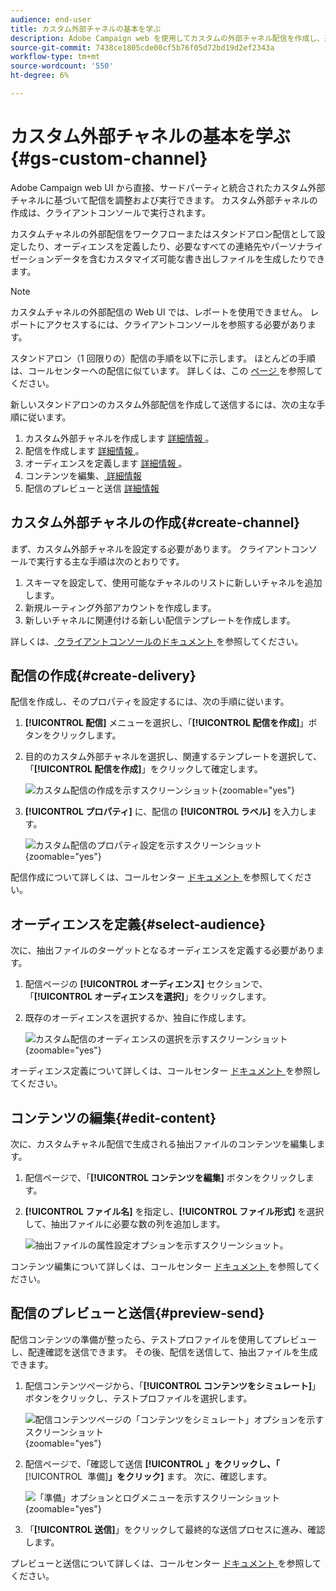 ```yaml
---
audience: end-user
title: カスタム外部チャネルの基本を学ぶ
description: Adobe Campaign web を使用してカスタムの外部チャネル配信を作成し、送信する方法について説明します
source-git-commit: 7438ce1805cde00cf5b76f05d72bd19d2ef2343a
workflow-type: tm+mt
source-wordcount: '550'
ht-degree: 6%

---
```


# カスタム外部チャネルの基本を学ぶ {#gs-custom-channel}

Adobe Campaign web UI から直接、サードパーティと統合されたカスタム外部チャネルに基づいて配信を調整および実行できます。 カスタム外部チャネルの作成は、クライアントコンソールで実行されます。

カスタムチャネルの外部配信をワークフローまたはスタンドアロン配信として設定したり、オーディエンスを定義したり、必要なすべての連絡先やパーソナライゼーションデータを含むカスタマイズ可能な書き出しファイルを生成したりできます。

>[!NOTE]
>
>カスタムチャネルの外部配信の Web UI では、レポートを使用できません。 レポートにアクセスするには、クライアントコンソールを参照する必要があります。

スタンドアロン（1 回限りの）配信の手順を以下に示します。 ほとんどの手順は、コールセンターへの配信に似ています。 詳しくは、この [ ページ ](../call-center/create-call-center.md) を参照してください。

新しいスタンドアロンのカスタム外部配信を作成して送信するには、次の主な手順に従います。

1. カスタム外部チャネルを作成します [ 詳細情報 ](#create-channel)。
1. 配信を作成します [ 詳細情報 ](#create-delivery)。
1. オーディエンスを定義します [ 詳細情報 ](#select-audience)。
1. コンテンツを編集、[ 詳細情報 ](#edit-content)
1. 配信のプレビューと送信 [ 詳細情報 ](#preview-send)

## カスタム外部チャネルの作成{#create-channel}

まず、カスタム外部チャネルを設定する必要があります。 クライアントコンソールで実行する主な手順は次のとおりです。

1. スキーマを設定して、使用可能なチャネルのリストに新しいチャネルを追加します。
1. 新規ルーティング外部アカウントを作成します。
1. 新しいチャネルに関連付ける新しい配信テンプレートを作成します。

詳しくは、[ クライアントコンソールのドキュメント ](https://experienceleague.adobe.com/docs/campaign/campaign-v8/send/custom-channel.html?lang=ja) を参照してください。

## 配信の作成{#create-delivery}

配信を作成し、そのプロパティを設定するには、次の手順に従います。

1. **[!UICONTROL 配信]** メニューを選択し、「**[!UICONTROL 配信を作成]**」ボタンをクリックします。

1. 目的のカスタム外部チャネルを選択し、関連するテンプレートを選択して、「**[!UICONTROL 配信を作成]**」をクリックして確定します。

   ![ カスタム配信の作成を示すスクリーンショット ](assets/cus-create.png){zoomable="yes"}


1. **[!UICONTROL プロパティ]** に、配信の **[!UICONTROL ラベル]** を入力します。

   ![ カスタム配信のプロパティ設定を示すスクリーンショット ](assets/cus-properties.png){zoomable="yes"}

配信作成について詳しくは、コールセンター [ ドキュメント ](../call-center/create-call-center.md#create-delivery) を参照してください。

## オーディエンスを定義{#select-audience}

次に、抽出ファイルのターゲットとなるオーディエンスを定義する必要があります。

1. 配信ページの **[!UICONTROL オーディエンス]** セクションで、「**[!UICONTROL オーディエンスを選択]**」をクリックします。

1. 既存のオーディエンスを選択するか、独自に作成します。

   ![ カスタム配信のオーディエンスの選択を示すスクリーンショット ](assets/cc-audience2.png){zoomable="yes"}

オーディエンス定義について詳しくは、コールセンター [ ドキュメント ](../call-center/create-call-center.md#select-audience) を参照してください。

## コンテンツの編集{#edit-content}

次に、カスタムチャネル配信で生成される抽出ファイルのコンテンツを編集します。

1. 配信ページで、「**[!UICONTROL コンテンツを編集]** ボタンをクリックします。

1. **[!UICONTROL ファイル名]** を指定し、**[!UICONTROL ファイル形式]** を選択して、抽出ファイルに必要な数の列を追加します。

   ![抽出ファイルの属性設定オプションを示すスクリーンショット。](assets/cc-content-attributes.png)

コンテンツ編集について詳しくは、コールセンター [ ドキュメント ](../call-center/create-call-center.md#edit-content) を参照してください。

## 配信のプレビューと送信{#preview-send}

配信コンテンツの準備が整ったら、テストプロファイルを使用してプレビューし、配達確認を送信できます。 その後、配信を送信して、抽出ファイルを生成できます。

1. 配信コンテンツページから、「**[!UICONTROL コンテンツをシミュレート]**」ボタンをクリックし、テストプロファイルを選択します。

   ![配信コンテンツページの「コンテンツをシミュレート」オプションを示すスクリーンショット](assets/cus-simulate.png){zoomable="yes"}

1. 配信ページで、「確認して送信 **[!UICONTROL 」をクリックし、「**&#x200B;[!UICONTROL &#x200B; 準備 &#x200B;]&#x200B;**」をクリック]** ます。 次に、確認します。

   ![「準備」オプションとログメニューを示すスクリーンショット](assets/cus-prepare.png){zoomable="yes"}

1. 「**[!UICONTROL 送信]**」をクリックして最終的な送信プロセスに進み、確認します。

プレビューと送信について詳しくは、コールセンター [ ドキュメント ](../call-center/create-call-center.md#preview-send) を参照してください。
